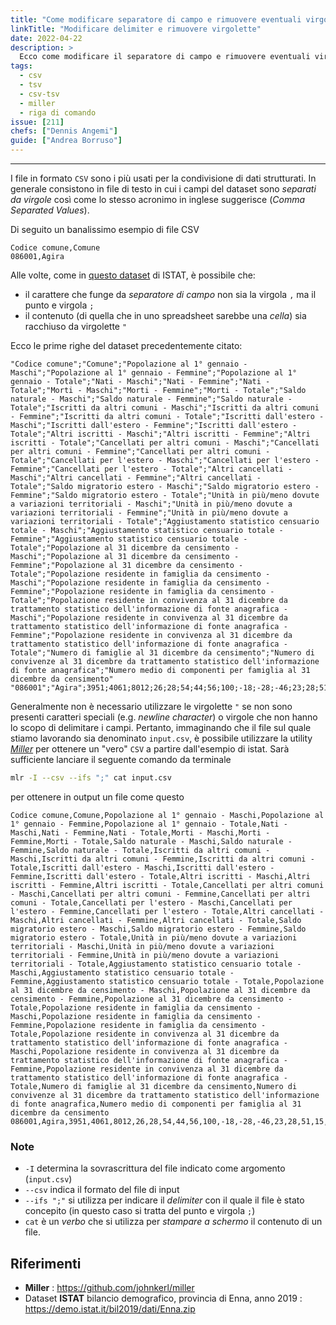 ```yaml
---
title: "Come modificare separatore di campo e rimuovere eventuali virgolette ridondanti in un CSV"
linkTitle: "Modificare delimiter e rimuovere virgolette"
date: 2022-04-22
description: >
  Ecco come modificare il separatore di campo e rimuovere eventuali virgolette ridondanti in un file di dati CSV utilizzando la utility [_Miller_](https://github.com/johnkerl/miller)
tags:
  - csv
  - tsv
  - csv-tsv
  - miller
  - riga di comando
issue: [211]
chefs: ["Dennis Angemi"]
guide: ["Andrea Borruso"]
---
```


---

I file in formato `CSV` sono i più usati per la condivisione di dati strutturati. In generale consistono in file di testo in cui i campi del dataset sono _separati da virgole_ così come lo stesso acronimo in inglese suggerisce (_Comma Separated Values_).

Di seguito un banalissimo esempio di file CSV
```
Codice comune,Comune
086001,Agira
```

Alle volte, come in [questo dataset](https://demo.istat.it/bil2019/dati/Enna.zip) di ISTAT,  è possibile che:
- il carattere che funge da _separatore di campo_ non sia la virgola `,` ma il punto e virgola `;`
- il contenuto (di quella che in uno spreadsheet sarebbe una _cella_) sia racchiuso da virgolette `"`

Ecco le prime righe del dataset precedentemente citato:
```
"Codice comune";"Comune";"Popolazione al 1° gennaio - Maschi";"Popolazione al 1° gennaio - Femmine";"Popolazione al 1° gennaio - Totale";"Nati - Maschi";"Nati - Femmine";"Nati - Totale";"Morti - Maschi";"Morti - Femmine";"Morti - Totale";"Saldo naturale - Maschi";"Saldo naturale - Femmine";"Saldo naturale - Totale";"Iscritti da altri comuni - Maschi";"Iscritti da altri comuni - Femmine";"Iscritti da altri comuni - Totale";"Iscritti dall'estero - Maschi";"Iscritti dall'estero - Femmine";"Iscritti dall'estero - Totale";"Altri iscritti - Maschi";"Altri iscritti - Femmine";"Altri iscritti - Totale";"Cancellati per altri comuni - Maschi";"Cancellati per altri comuni - Femmine";"Cancellati per altri comuni - Totale";"Cancellati per l'estero - Maschi";"Cancellati per l'estero - Femmine";"Cancellati per l'estero - Totale";"Altri cancellati - Maschi";"Altri cancellati - Femmine";"Altri cancellati - Totale";"Saldo migratorio estero - Maschi";"Saldo migratorio estero - Femmine";"Saldo migratorio estero - Totale";"Unità in più/meno dovute a variazioni territoriali - Maschi";"Unità in più/meno dovute a variazioni territoriali - Femmine";"Unità in più/meno dovute a variazioni territoriali - Totale";"Aggiustamento statistico censuario totale - Maschi";"Aggiustamento statistico censuario totale - Femmine";"Aggiustamento statistico censuario totale - Totale";"Popolazione al 31 dicembre da censimento - Maschi";"Popolazione al 31 dicembre da censimento - Femmine";"Popolazione al 31 dicembre da censimento - Totale";"Popolazione residente in famiglia da censimento - Maschi";"Popolazione residente in famiglia da censimento - Femmine";"Popolazione residente in famiglia da censimento - Totale";"Popolazione residente in convivenza al 31 dicembre da trattamento statistico dell'informazione di fonte anagrafica - Maschi";"Popolazione residente in convivenza al 31 dicembre da trattamento statistico dell'informazione di fonte anagrafica - Femmine";"Popolazione residente in convivenza al 31 dicembre da trattamento statistico dell'informazione di fonte anagrafica - Totale";"Numero di famiglie al 31 dicembre da censimento";"Numero di convivenze al 31 dicembre da trattamento statistico dell'informazione di fonte anagrafica";"Numero medio di componenti per famiglia al 31 dicembre da censimento"
"086001";"Agira";3951;4061;8012;26;28;54;44;56;100;-18;-28;-46;23;28;51;15;10;25;0;0;0;62;35;97;10;13;23;5;3;8;5;-3;2;0;0;0;0;2;2;3894;4022;7916;3883;4015;7898;11;7;18;;3;
```

Generalmente non è necessario utilizzare le virgolette `"` se non sono presenti caratteri speciali (e.g. _newline character_) o virgole che non hanno lo scopo di delimitare i campi. Pertanto, immaginando che il file sul quale stiamo lavorando sia denominato `input.csv`, è possibile utilizzare la utility [_Miller_](https://github.com/johnkerl/miller) per ottenere un "vero" `CSV` a partire dall'esempio di istat. Sarà sufficiente lanciare il seguente comando da terminale

```bash
mlr -I --csv --ifs ";" cat input.csv
```

per ottenere in output un file come questo
```
Codice comune,Comune,Popolazione al 1° gennaio - Maschi,Popolazione al 1° gennaio - Femmine,Popolazione al 1° gennaio - Totale,Nati - Maschi,Nati - Femmine,Nati - Totale,Morti - Maschi,Morti - Femmine,Morti - Totale,Saldo naturale - Maschi,Saldo naturale - Femmine,Saldo naturale - Totale,Iscritti da altri comuni - Maschi,Iscritti da altri comuni - Femmine,Iscritti da altri comuni - Totale,Iscritti dall'estero - Maschi,Iscritti dall'estero - Femmine,Iscritti dall'estero - Totale,Altri iscritti - Maschi,Altri iscritti - Femmine,Altri iscritti - Totale,Cancellati per altri comuni - Maschi,Cancellati per altri comuni - Femmine,Cancellati per altri comuni - Totale,Cancellati per l'estero - Maschi,Cancellati per l'estero - Femmine,Cancellati per l'estero - Totale,Altri cancellati - Maschi,Altri cancellati - Femmine,Altri cancellati - Totale,Saldo migratorio estero - Maschi,Saldo migratorio estero - Femmine,Saldo migratorio estero - Totale,Unità in più/meno dovute a variazioni territoriali - Maschi,Unità in più/meno dovute a variazioni territoriali - Femmine,Unità in più/meno dovute a variazioni territoriali - Totale,Aggiustamento statistico censuario totale - Maschi,Aggiustamento statistico censuario totale - Femmine,Aggiustamento statistico censuario totale - Totale,Popolazione al 31 dicembre da censimento - Maschi,Popolazione al 31 dicembre da censimento - Femmine,Popolazione al 31 dicembre da censimento - Totale,Popolazione residente in famiglia da censimento - Maschi,Popolazione residente in famiglia da censimento - Femmine,Popolazione residente in famiglia da censimento - Totale,Popolazione residente in convivenza al 31 dicembre da trattamento statistico dell'informazione di fonte anagrafica - Maschi,Popolazione residente in convivenza al 31 dicembre da trattamento statistico dell'informazione di fonte anagrafica - Femmine,Popolazione residente in convivenza al 31 dicembre da trattamento statistico dell'informazione di fonte anagrafica - Totale,Numero di famiglie al 31 dicembre da censimento,Numero di convivenze al 31 dicembre da trattamento statistico dell'informazione di fonte anagrafica,Numero medio di componenti per famiglia al 31 dicembre da censimento
086001,Agira,3951,4061,8012,26,28,54,44,56,100,-18,-28,-46,23,28,51,15,10,25,0,0,0,62,35,97,10,13,23,5,3,8,5,-3,2,0,0,0,0,2,2,3894,4022,7916,3883,4015,7898,11,7,18,,3,
```

### Note
- `-I` determina la sovrascrittura del file indicato come argomento (`input.csv`)
- `--csv` indica il formato del file di input
- `--ifs ";"` si utilizza per indicare il _delimiter_ con il quale il file è stato concepito (in questo caso si tratta del punto e virgola `;`)
- `cat` è un _verbo_ che si utilizza per _stampare a schermo_ il contenuto di un file. 

## Riferimenti

- **Miller** : <https://github.com/johnkerl/miller>
- Dataset **ISTAT** bilancio demografico, provincia di Enna, anno 2019 : <https://demo.istat.it/bil2019/dati/Enna.zip>
